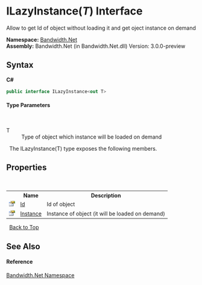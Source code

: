 ﻿# ILazyInstance(*T*) Interface
 

Allow to get Id of object without loading it and get oject instance on demand

**Namespace:**&nbsp;<a href ="N_Bandwidth_Net.md">Bandwidth.Net</a><br />**Assembly:**&nbsp;Bandwidth.Net (in Bandwidth.Net.dll) Version: 3.0.0-preview

## Syntax

**C#**<br />
``` C#
public interface ILazyInstance<out T>

```


#### Type Parameters
&nbsp;<dl><dt>T</dt><dd>Type of object which instance will be loaded on demand</dd></dl>&nbsp;
The ILazyInstance(T) type exposes the following members.


## Properties
&nbsp;<table><tr><th></th><th>Name</th><th>Description</th></tr><tr><td>![Public property](media/pubproperty.gif "Public property")</td><td><a href ="P_Bandwidth_Net_ILazyInstance_1_Id.md">Id</a></td><td>
Id of object</td></tr><tr><td>![Public property](media/pubproperty.gif "Public property")</td><td><a href ="P_Bandwidth_Net_ILazyInstance_1_Instance.md">Instance</a></td><td>
Instance of object (it will be loaded on demand)</td></tr></table>&nbsp;
<a href="#ilazyinstance(*t*)-interface">Back to Top</a>

## See Also


#### Reference
<a href ="N_Bandwidth_Net.md">Bandwidth.Net Namespace</a><br />